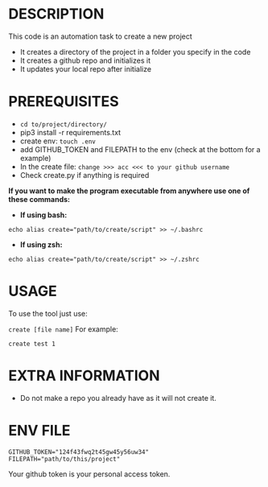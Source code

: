# DESCRIPTION
This code is an automation task to create a new project
* It creates a directory of the project in a folder you specify in the code
* It creates a github repo and initializes it
* It updates your local repo after initialize

# PREREQUISITES
* ```cd to/project/directory/```
* pip3 install -r requirements.txt
* create env:
```touch .env```
* add GITHUB_TOKEN and FILEPATH to the env (check at the bottom for a example)
* In the create file:
```change >>> acc <<< to your github username```
* Check create.py if anything is required


**If you want to make the program executable from anywhere use one of these commands:**

* **If using bash:**

```echo alias create="path/to/create/script" >> ~/.bashrc```

* **If using zsh:**

```echo alias create="path/to/create/script" >> ~/.zshrc```

# USAGE

To use the tool just use: 

```create [file name]```
For example:

```create test 1```

# EXTRA INFORMATION

* Do not make a repo you already have as it will not create it.

# ENV FILE

```
GITHUB_TOKEN="124f43fwq2t45gw45y56uw34"
FILEPATH="path/to/this/project"
```
Your github token is your personal access token.
